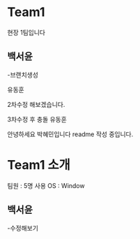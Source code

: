 # Team1
현장 1팀입니다



## 백서윤
-브랜치생성


유동훈


2차수정 해보겠습니다.

3차수정 후 충돌
 유동훈

안녕하세요 박혜민입니다 readme 작성 중입니다.


# Team1 소개
팀원 : 5명
사용 OS : Window

## 백서윤
-수정해보기
